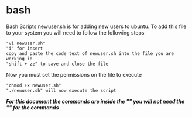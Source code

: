 # bash
Bash Scripts
newuser.sh is for adding new users to ubuntu.
To add this file to your system you will need to follow the following steps
    
    "vi newuser.sh"
    "i" for insert
    copy and paste the code text of newuser.sh into the file you are working in
    "shift + zz" to save and close the file
    
Now you must set the permissions on the file to execute

    "chmod +x newuser.sh"
    "./newuser.sh" will now execute the script


***For this document the commands are inside the "" you will not need the "" for the commands***
